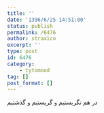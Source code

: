 ```yaml
---
title: ''
date: '1396/6/25 14:51:00'
status: publish
permalink: /6476
author: straxico
excerpt: ''
type: post
id: 6476
category:
    - tytomood
tag: []
post_format: []
---
```

در هم نگریستیم و گریستیم و گذشتیم